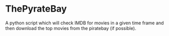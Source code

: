 ThePyrateBay
============

A python script which will check IMDB for movies in a given time frame and then download the top movies from the piratebay (if possible).
